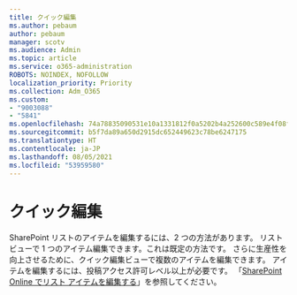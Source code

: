 ```yaml
---
title: クイック編集
ms.author: pebaum
author: pebaum
manager: scotv
ms.audience: Admin
ms.topic: article
ms.service: o365-administration
ROBOTS: NOINDEX, NOFOLLOW
localization_priority: Priority
ms.collection: Adm_O365
ms.custom:
- "9003088"
- "5841"
ms.openlocfilehash: 74a78835090531e10a1331812f0a5202b4a252600c589e4f08ff891398a3cc3d
ms.sourcegitcommit: b5f7da89a650d2915dc652449623c78be6247175
ms.translationtype: HT
ms.contentlocale: ja-JP
ms.lasthandoff: 08/05/2021
ms.locfileid: "53959580"
---
```

# <a name="quick-edit"></a>クイック編集

SharePoint リストのアイテムを編集するには、2 つの方法があります。 リスト ビューで 1 つのアイテム編集できます。これは既定の方法です。 さらに生産性を向上させるために、クイック編集ビューで複数のアイテムを編集できます。 アイテムを編集するには、投稿アクセス許可レベル以上が必要です。 「[SharePoint Online でリスト アイテムを編集する](https://support.microsoft.com/office/dac1a1c3-a80b-4082-ba57-715cf613d0f7)」を参照してください。

